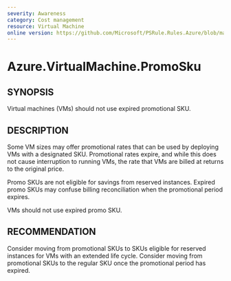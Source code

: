 ```yaml
---
severity: Awareness
category: Cost management
resource: Virtual Machine
online version: https://github.com/Microsoft/PSRule.Rules.Azure/blob/master/docs/rules/en/Azure.VM.PromoSku.md
---
```


# Azure.VirtualMachine.PromoSku

## SYNOPSIS

Virtual machines (VMs) should not use expired promotional SKU.

## DESCRIPTION

Some VM sizes may offer promotional rates that can be used by deploying VMs with a designated SKU.
Promotional rates expire, and while this does not cause interruption to running VMs, the rate that VMs are billed at returns to the original price.

Promo SKUs are not eligible for savings from reserved instances.
Expired promo SKUs may confuse billing reconciliation when the promotional period expires.

VMs should not use expired promo SKU.

## RECOMMENDATION

Consider moving from promotional SKUs to SKUs eligible for reserved instances for VMs with an extended life cycle.
Consider moving from promotional SKUs to the regular SKU once the promotional period has expired.
